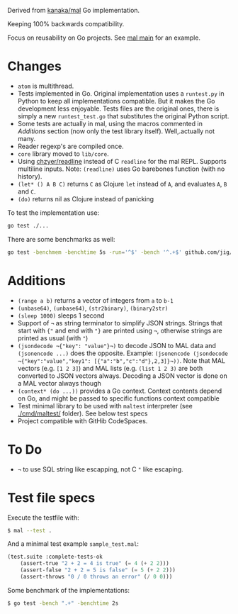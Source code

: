 Derived from [kanaka/mal](https://github.com/kanaka/mal) Go implementation.

Keeping 100% backwards compatibility.

Focus on reusability on Go projects. See [mal main](./cmd/mal) for an example.

# Changes

- `atom` is multithread.
- Tests implemented in Go. Original implementation uses a `runtest.py` in Python to keep all implementations compatible. But it makes the Go development less enjoyable. Tests files are the original ones, there is simply a new `runtest_test.go` that substitutes the original Python script.
- Some tests are actually in mal, using the macros commented in _Additions_ section (now only the test library itself). Well,.actually not many.
- Reader regexp's are compiled once.
- `core` library moved to `lib/core`.
- Using [chzyer/readline](https://github.com/chzyer/readline) instead of C `readline` for the mal REPL. Supports multiline inputs. Note: `(readline)` uses Go barebones function (with no history).
- `(let* () A B C)` returns `C` as Clojure `let` instead of `A`, and evaluates `A`, `B` and `C`.
- `(do)` returns nil as Clojure instead of panicking

To test the implementation use:

```bash
go test ./...
```

There are some benchmarks as well:

```bash
go test -benchmem -benchtime 5s -run='^$' -bench '^.+$' github.com/jig/mal
```

# Additions

- `(range a b)` returns a vector of integers from `a` to `b-1`
- `(unbase64)`, `(unbase64)`, `(str2binary)`, `(binary2str)`
- `(sleep 1000)` sleeps 1 second
- Support of `¬` as string terminator to simplify JSON strings. Strings that start with `{"` and end with `"}` are printed using `¬`, otherwise strings are printed as usual (with `"`)
- `(jsondecode ¬{"key": "value"}¬)` to decode JSON to MAL data and `(jsonencode ...)` does the opposite. Example: `(jsonencode (jsondecode  ¬{"key":"value","key1": [{"a":"b","c":"d"},2,3]}¬))`. Note that MAL vectors (e.g. `[1 2 3]`) and MAL lists (e.g. `(list 1 2 3)` are both converted to JSON vectors always. Decoding a JSON vector is done on a MAL vector always though
- `(context* (do ...))` provides a Go context. Context contents depend on Go, and might be passed to specific functions context compatible
- Test minimal library to be used with `maltest` interpreter (see [./cmd/maltest/](./cmd/maltest/) folder). See below test specs
- Project compatible with GitHib CodeSpaces.

# To Do

- `¬` to use SQL string like escapping, not C `"` like escaping.

# Test file specs

Execute the testfile with:

```bash
$ mal --test .
```

And a minimal test example `sample_test.mal`:

```lisp
(test.suite :complete-tests-ok
    (assert-true "2 + 2 = 4 is true" (= 4 (+ 2 2)))
    (assert-false "2 + 2 = 5 is false" (= 5 (+ 2 2)))
    (assert-throws "0 / 0 throws an error" (/ 0 0)))
```

Some benchmark of the implementations:

```bash
$ go test -bench ".+" -benchtime 2s
```